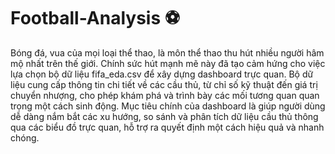 # Football-Analysis ⚽
Bóng đá, vua của mọi loại thể thao, là môn thể thao thu hút nhiều người hâm mộ nhất trên
thế giới. Chính sức hút mạnh mẽ này đã tạo cảm hứng cho việc lựa chọn bộ dữ liệu
fifa_eda.csv để xây dựng dashboard trực quan. Bộ dữ liệu cung cấp thông tin chi tiết về các
cầu thủ, từ chỉ số kỹ thuật đến giá trị chuyển nhượng, cho phép khám phá và trình bày
các mối tương quan quan trọng một cách sinh động. Mục tiêu chính của dashboard là giúp người
dùng dễ dàng nắm bắt các xu hướng, so sánh và phân tích dữ liệu cầu thủ thông qua các biểu đồ
trực quan, hỗ trợ ra quyết định một cách hiệu quả và nhanh chóng.

